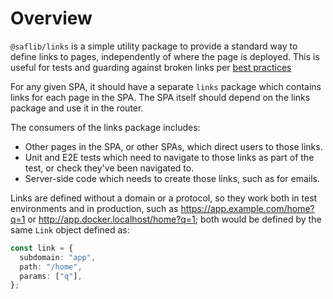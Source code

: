 # Overview

`@saflib/links` is a simple utility package to provide a standard way to define links to pages, independently of where the page is deployed. This is useful for tests and guarding against broken links per [best practices](../../best-practices.md#specify-and-enforce-shared-apis-models-and-strings)

For any given SPA, it should have a separate `links` package which contains links for each page in the SPA. The SPA itself should depend on the links package and use it in the router.

The consumers of the links package includes:

- Other pages in the SPA, or other SPAs, which direct users to those links.
- Unit and E2E tests which need to navigate to those links as part of the test, or check they've been navigated to.
- Server-side code which needs to create those links, such as for emails.

Links are defined without a domain or a protocol, so they work both in test environments and in production, such as https://app.example.com/home?q=1 or http://app.docker.localhost/home?q=1; both would be defined by the same `Link` object defined as:

```typescript
const link = {
  subdomain: "app",
  path: "/home",
  params: ["q"],
};
```
